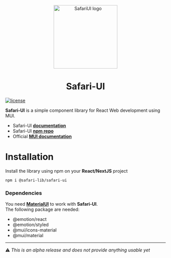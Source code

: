 <!-- markdownlint-disable-next-line -->
<p align="center">
    <img width="200" src="https://raw.githubusercontent.com/SafariLib/.github/main/assets/logo.png" alt="SafariUI logo">
</p>
<h1 align="center">Safari-UI</h1>

[![license](https://img.shields.io/badge/license-MIT-blue.svg)](./LICENSE)

**Safari-UI** is a simple component library for React Web development using MUI.

-   Safari-UI [**documentation**](https://safarilib.github.io/Safari-UI/)
-   Safari-UI [**npm repo**](https://www.npmjs.com/package/@safari-lib/safari-ui?activeTab=readme)
-   Official [**MUI documentation**](https://mui.com/material-ui/getting-started/)

# Installation

Install the library using npm on your **React/NextJS** project

```
npm i @safari-lib/safari-ui
```

### Dependencies

You need [**MaterialUI**](https://mui.com/material-ui/getting-started/installation/) to work with **Safari-UI**.  
The following package are needed:

-   @emotion/react
-   @emotion/styled
-   @mui/icons-material
-   @mui/material

---

:warning: _This is an alpha release and does not provide anything usable yet_
